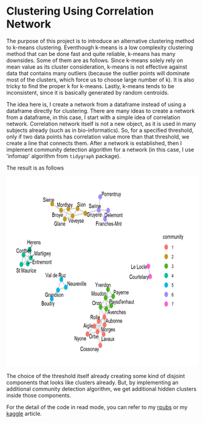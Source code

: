 # Clustering Using Correlation Network

The purpose of this project is to introduce an alternative clustering method to k-means clustering.
Eventhough k-means is a low complexity clustering method that can be done fast and quite reliable, k-means has many downsides.
Some of them are as follows.
Since k-means solely rely on mean value as its cluster consideration, k-means is not effective against data that contains many outliers 
(because the outlier points will dominate most of the clusters, which force us to choose large number of k).
It is also tricky to find the proper k for k-means.
Lastly, k-means tends to be inconsistent, since it is basically generated by random centroids.

The idea here is, I create a network from a dataframe instead of using a dataframe directly for clustering.
There are many ideas to create a network from a dataframe, in this case, I start with a simple idea of correlation network.
Correlation network itself is not a new object, as it is used in many subjects already (such as in bio-informatics).
So, for a specified threshold, only if two data points has correlation value more than that threshold, we create a line that connects them.
After a network is established, then I implement community detection algorithm for a network 
(in this case, I use 'infomap' algorithm from `tidygraph` package).

The result is as follows

<img src="correlation network.png" width="700" height="500">

The choice of the threshold itself already creating some kind of disjoint components that looks like clusters already. 
But, by implementing an additional community detection algorithm, we get additional hidden clusters inside those components.

For the detail of the code in read mode, you can refer to my [rpubs](https://www.rpubs.com/Steven_Surya/correlation-network) or 
my [kaggle](https://www.kaggle.com/stevensurya/clustering-using-correlation-network) article.
